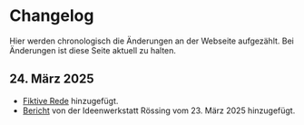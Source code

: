 # Changelog

Hier werden chronologisch die Änderungen an der Webseite aufgezählt. Bei Änderungen ist diese Seite aktuell zu halten.

## 24. März 2025

- [Fiktive Rede](/docs/vision/rede-25-jahre-deg) hinzugefügt.
- [Bericht](/blog/2025/03/24/ideenwerkstatt) von der Ideenwerkstatt Rössing vom 23. März 2025 hinzugefügt.